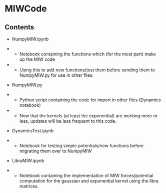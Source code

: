 # MIWCode

## Contents
- NumpyMIW.ipynb
- - Notebook containing the functions which (for the most part) make up the MIW code
- - Using this to add new functions/test them before sending them to NumpyMIW.py for use in other files.

- NumpyMIW.py
- - Python script containing the code for import in other files (Dynamics notebook)
- - Now that the kernels (at least the exponential) are working more or less, updates will be less frequent to this code.

- DynamicsTest.ipynb
- - Notebook for testing simple potentials/new functions before migrating them over to NumpyMIW

- LibraMIW.ipynb
- - Notebook containing the implementation of MIW forces/potential computation for the gaussian and exponential kernel using the libra matrices.

